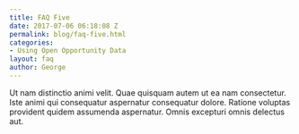 ```yaml
---
title: FAQ Five
date: 2017-07-06 06:18:08 Z
permalink: blog/faq-five.html
categories:
- Using Open Opportunity Data
layout: faq
author: George
---
```


Ut nam distinctio animi velit. Quae quisquam autem ut ea nam consectetur. Iste animi qui consequatur aspernatur consequatur dolore. Ratione voluptas provident quidem assumenda aspernatur. Omnis excepturi omnis delectus aut.